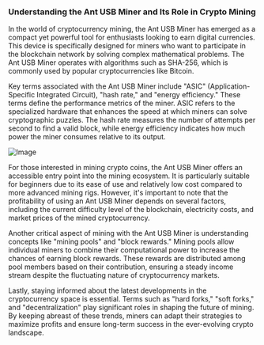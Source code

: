 ### Understanding the Ant USB Miner and Its Role in Crypto Mining

In the world of cryptocurrency mining, the Ant USB Miner has emerged as a compact yet powerful tool for enthusiasts looking to earn digital currencies. This device is specifically designed for miners who want to participate in the blockchain network by solving complex mathematical problems. The Ant USB Miner operates with algorithms such as SHA-256, which is commonly used by popular cryptocurrencies like Bitcoin.

Key terms associated with the Ant USB Miner include "ASIC" (Application-Specific Integrated Circuit), "hash rate," and "energy efficiency." These terms define the performance metrics of the miner. ASIC refers to the specialized hardware that enhances the speed at which miners can solve cryptographic puzzles. The hash rate measures the number of attempts per second to find a valid block, while energy efficiency indicates how much power the miner consumes relative to its output.

![Image](https://github.com/user-attachments/assets/31692037-0104-4703-abd1-696b6a7dd41b)

For those interested in mining crypto coins, the Ant USB Miner offers an accessible entry point into the mining ecosystem. It is particularly suitable for beginners due to its ease of use and relatively low cost compared to more advanced mining rigs. However, it's important to note that the profitability of using an Ant USB Miner depends on several factors, including the current difficulty level of the blockchain, electricity costs, and market prices of the mined cryptocurrency.

Another critical aspect of mining with the Ant USB Miner is understanding concepts like "mining pools" and "block rewards." Mining pools allow individual miners to combine their computational power to increase the chances of earning block rewards. These rewards are distributed among pool members based on their contribution, ensuring a steady income stream despite the fluctuating nature of cryptocurrency markets.

Lastly, staying informed about the latest developments in the cryptocurrency space is essential. Terms such as "hard forks," "soft forks," and "decentralization" play significant roles in shaping the future of mining. By keeping abreast of these trends, miners can adapt their strategies to maximize profits and ensure long-term success in the ever-evolving crypto landscape.
